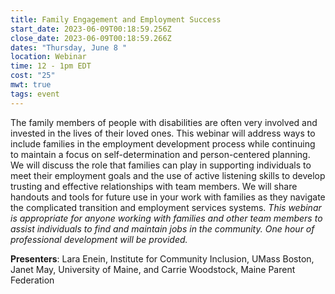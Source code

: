 ```yaml
---
title: Family Engagement and Employment Success
start_date: 2023-06-09T00:18:59.256Z
close_date: 2023-06-09T00:18:59.266Z
dates: "Thursday, June 8 "
location: Webinar
time: 12 - 1pm EDT
cost: "25"
mwt: true
tags: event
---
```

The family members of people with disabilities are often very involved and invested in the lives of their loved ones. This webinar will address ways to include families in the employment development process while continuing to maintain a focus on self-determination and person-centered planning. We will discuss the role that families can play in supporting individuals to meet their employment goals and the use of active listening skills to develop trusting and effective relationships with team members. We will share handouts and tools for future use in your work with families as they navigate the complicated transition and employment services systems. *This webinar is appropriate for anyone working with families and other team members to assist individuals to find and maintain jobs in the community. One hour of professional development will be provided.*

**Presenters**: Lara Enein, Institute for Community Inclusion, UMass Boston, Janet May, University of Maine, and Carrie Woodstock, Maine Parent Federation

